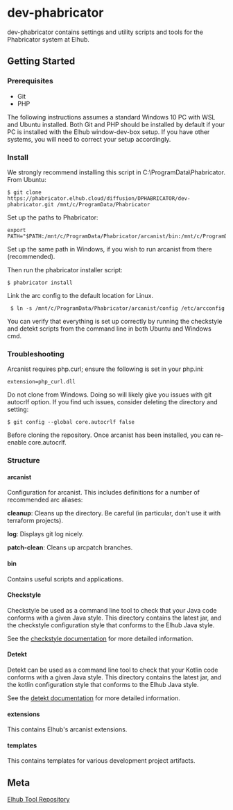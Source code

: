 # dev-phabricator

dev-phabricator contains settings and utility scripts and tools for the Phabricator system at Elhub.

## Getting Started

### Prerequisites

* Git
* PHP

The following instructions assumes a standard Windows 10 PC with WSL and Ubuntu installed. Both Git and PHP should
be installed by default if your PC is installed with the Elhub window-dev-box setup. If you have other systems,
you will need to correct your setup accordingly.

### Install

We strongly recommend installing this script in C:\ProgramData\Phabricator. From Ubuntu:

    $ git clone https://phabricator.elhub.cloud/diffusion/DPHABRICATOR/dev-phabricator.git /mnt/c/ProgramData/Phabricator

Set up the paths to Phabricator:

    export PATH="$PATH:/mnt/c/ProgramData/Phabricator/arcanist/bin:/mnt/c/ProgramData/Phabricator/scripts"

Set up the same path in Windows, if you wish to run arcanist from there (recommended).

Then run the phabricator installer script:

    $ phabricator install

Link the arc config to the default location for Linux. 

     $ ln -s /mnt/c/ProgramData/Phabricator/arcanist/config /etc/arcconfig

You can verify that everything is set up correctly by running the checkstyle and detekt scripts from the
command line in both Ubuntu and Windows cmd.
 
### Troubleshooting

Arcanist requires php.curl; ensure the following is set in your php.ini:

    extension=php_curl.dll

Do not clone from Windows. Doing so will likely give you issues with git autocrlf option. If you find uch issues,
consider deleting the directory and setting:

    $ git config --global core.autocrlf false
    
Before cloning the repository. Once arcanist has been installed, you can re-enable core.autocrlf.

### Structure

#### arcanist

Configuration for arcanist. This includes definitions for a number of recommended arc aliases:

**cleanup**: Cleans up the directory. Be careful (in particular, don't use it with terraform projects).

**log**: Displays git log nicely.

**patch-clean**: Cleans up arcpatch branches. 

#### bin

Contains useful scripts and applications.

#### Checkstyle

Checkstyle be used as a command line tool to check that your Java code conforms with a given Java style. This
directory contains the latest jar, and the checkstyle configuration style that conforms to the Elhub Java style. 

See the [checkstyle documentation](http://checkstyle.sourceforge.net/cmdline.html) for more detailed information. 

#### Detekt

Detekt can be used as a command line tool to check that your Kotlin code conforms with a given Java style. This
directory contains the latest jar, and the kotlin configuration style that conforms to the Elhub Java style. 

See the [detekt documentation](https://arturbosch.github.io/detekt/) for more detailed information. 

#### extensions

This contains Elhub's arcanist extensions.

#### templates

This contains templates for various development project artifacts.

## Meta

[Elhub Tool Repository][confluence]

<!-- Markdown link & img dfn's -->
[confluence]: http://confluence.elhub.org/display/ELTOR

